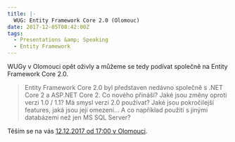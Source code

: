 ```yaml
---
title: |-
  WUG: Entity Framework Core 2.0 (Olomouc)
date: 2017-12-05T08:42:00Z
tags:
  - Presentations &amp; Speaking
  - Entity Framework
---
```

WUGy v Olomouci opět oživly a můžeme se tedy podívat společně na Entity Framework Core 2.0.

> Entity Framework Core 2.0 byl představen nedávno společně s .NET Core 2 a ASP.NET Core 2. Co nového přináší? Jaké jsou změny oproti verzi 1.0 / 1.1? Má smysl verzi 2.0 používat? Jaké jsou pokročilejší features, jaká jsou její omezení... A co například použití s jinými databázemi než jen MS SQL Server?

Těším se na vás [12.12.2017 od 17:00 v Olomouci][1].

[1]: https://wug.cz/olomouc/akce/987-Entity-Framework-Core-2-0